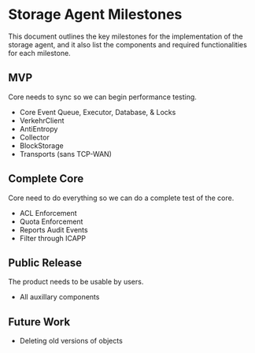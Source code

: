 Storage Agent Milestones
===
This document outlines the key milestones for the implementation of the storage agent, and it also list the components and required functionalities for each milestone.

MVP
---
Core needs to sync so we can begin performance testing.

* Core Event Queue, Executor, Database, & Locks
* VerkehrClient
* AntiEntropy
* Collector
* BlockStorage
* Transports (sans TCP-WAN)

Complete Core
---
Core need to do everything so we can do a complete test of the core.

* ACL Enforcement
* Quota Enforcement
* Reports Audit Events
* Filter through ICAPP

Public Release
---
The product needs to be usable by users.

* All auxillary components

Future Work
---

* Deleting old versions of objects
